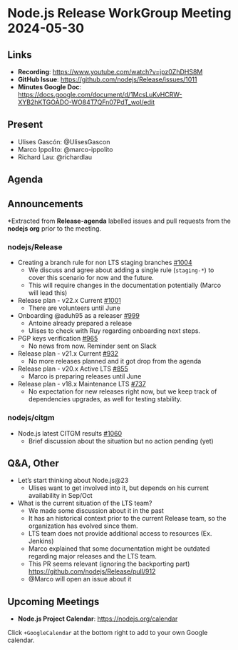 # Node.js  Release WorkGroup Meeting 2024-05-30

## Links

* **Recording**: https://www.youtube.com/watch?v=jpz0ZhDHS8M
* **GitHub Issue**: https://github.com/nodejs/Release/issues/1011
* **Minutes Google Doc**: https://docs.google.com/document/d/1McsLuKvHCRW-XYB2hKTGOADO-WO84T7QFn07PdT_woI/edit

## Present

* Ulises Gascón: @UlisesGascon
* Marco Ippolito: @marco-ippolito
* Richard Lau: @richardlau


## Agenda

## Announcements

*Extracted from **Release-agenda** labelled issues and pull requests from the **nodejs org** prior to the meeting.

### nodejs/Release

* Creating a branch rule for non LTS staging branches [#1004](https://github.com/nodejs/Release/issues/1004)
  * We discuss and agree about adding a single rule (`staging-*`) to cover this scenario for now and the future.
  * This will require changes in the documentation potentially (Marco will lead this)
* Release plan - v22.x Current [#1001](https://github.com/nodejs/Release/issues/1001)
  * There are volunteers until June
* Onboarding @aduh95 as a releaser [#999](https://github.com/nodejs/Release/issues/999)
  * Antoine already prepared a release
  * Ulises to check with Ruy regarding onboarding next steps.
* PGP keys verification [#965](https://github.com/nodejs/Release/issues/965)
  * No news from now. Reminder sent on Slack
* Release plan - v21.x Current [#932](https://github.com/nodejs/Release/issues/932)
  * No more releases planned and it got drop from the agenda
* Release plan - v20.x Active LTS [#855](https://github.com/nodejs/Release/issues/855)
  * Marco is preparing releases until June
* Release plan - v18.x Maintenance LTS [#737](https://github.com/nodejs/Release/issues/737)
  * No expectation for new releases right now, but we keep track of dependencies upgrades, as well for testing stability.

### nodejs/citgm

* Node.js latest CITGM results [#1060](https://github.com/nodejs/citgm/issues/1060)
  * Brief discussion about the situation but no action pending (yet)



## Q&A, Other

* Let’s start thinking about Node.js@23
  * Ulises want to get involved into it, but depends on his current availability in Sep/Oct
* What is the current situation of the LTS team?
  * We made some discussion about it in the past
  * It has an historical context prior to the current Release team, so the organization has evolved since them.
  * LTS team does not provide additional access to resources (Ex. Jenkins)
  * Marco explained that some documentation might be outdated regarding major releases and the LTS team.
  * This PR seems relevant (ignoring the backporting part) https://github.com/nodejs/Release/pull/912
  * @Marco will open an issue about it

## Upcoming Meetings

* **Node.js Project Calendar**: <https://nodejs.org/calendar>

Click `+GoogleCalendar` at the bottom right to add to your own Google calendar.

